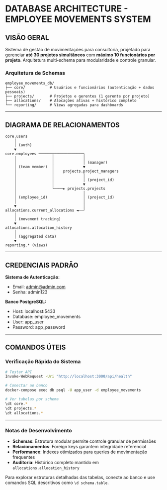 # DATABASE ARCHITECTURE - EMPLOYEE MOVEMENTS SYSTEM

## VISÃO GERAL

Sistema de gestão de movimentações para consultoria, projetado para gerenciar **até 30 projetos simultâneos** com **máximo 10 funcionários por projeto**. Arquitetura multi-schema para modularidade e controle granular.

### Arquitetura de Schemas

```
employee_movements_db/
├── core/           # Usuários e funcionários (autenticação + dados pessoais)
├── projects/       # Projetos e gerentes (1 gerente por projeto)
├── allocations/    # Alocações ativas + histórico completo
└── reporting/      # Views agregadas para dashboards
```

---

## DIAGRAMA DE RELACIONAMENTOS

```
core.users
    │
    │ (auth)
    ▼
core.employees ──────┬─────────────┐
    │                │             │
    │                │             │ (manager)
    │ (team member)  │             ▼
    │                │    projects.project_managers
    │                │             │
    │                │             │ (project_id)
    │                │             ▼
    │                └────► projects.projects
    │                              │
    │ (employee_id)                │ (project_id)
    │                              │
    ▼                              │
allocations.current_allocations ◄──┘
    │
    │ (movement tracking)
    ▼
allocations.allocation_history
    │
    │ (aggregated data)
    ▼
reporting.* (views)
```

---

## CREDENCIAIS PADRÃO

**Sistema de Autenticação:**
- Email: admin@admin.com  
- Senha: admin123

**Banco PostgreSQL:**
- Host: localhost:5433
- Database: employee_movements
- User: app_user
- Password: app_password

---

## COMANDOS ÚTEIS

### Verificação Rápida do Sistema
```bash
# Testar API
Invoke-WebRequest -Uri "http://localhost:3000/api/health"

# Conectar ao banco
docker-compose exec db psql -U app_user -d employee_movements

# Ver tabelas por schema
\dt core.*
\dt projects.*
\dt allocations.*
```

---

### Notas de Desenvolvimento

- **Schemas**: Estrutura modular permite controle granular de permissões
- **Relacionamentos**: Foreign keys garantem integridade referencial
- **Performance**: Indexes otimizados para queries de movimentação frequentes
- **Auditoria**: Histórico completo mantido em `allocations.allocation_history`

Para explorar estruturas detalhadas das tabelas, conecte ao banco e use comandos SQL descritivos como `\d schema.table`.
